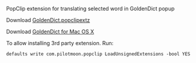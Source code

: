 PopClip extension for translating selected word in GoldenDict popup

Download [GoldenDict.popclipextz](https://github.com/ww7/Popclip-Extension-GoldenDict/releases)

Download [GoldenDict for Mac OS X](https://github.com/goldendict/goldendict/wiki/Early-Access-Builds-for-Mac-OS-X)

To allow installing 3rd party extension. Run:
```
defaults write com.pilotmoon.popclip LoadUnsignedExtensions -bool YES
```
